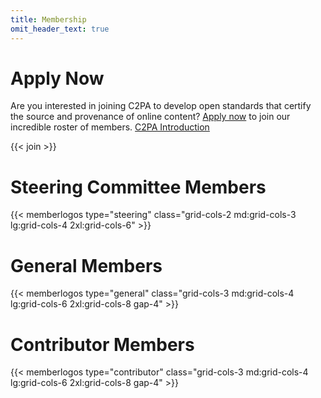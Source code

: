 ```yaml
---
title: Membership
omit_header_text: true
---
```


# Apply Now
Are you interested in joining C2PA to develop open standards that certify the source and provenance of online content? [Apply now](https://enrollment.lfx.linuxfoundation.org/?project=c2pa-fund) to join our incredible roster of members. [C2PA Introduction](https://c2pa.org/files/C2PA_Introduction_Deck.pdf)

{{< join >}}

# Steering Committee Members

{{< memberlogos type="steering" class="grid-cols-2 md:grid-cols-3 lg:grid-cols-4 2xl:grid-cols-6" >}}

# General Members

{{< memberlogos type="general" class="grid-cols-3 md:grid-cols-4 lg:grid-cols-6 2xl:grid-cols-8 gap-4" >}}

# Contributor Members

{{< memberlogos type="contributor" class="grid-cols-3 md:grid-cols-4 lg:grid-cols-6 2xl:grid-cols-8 gap-4" >}}

